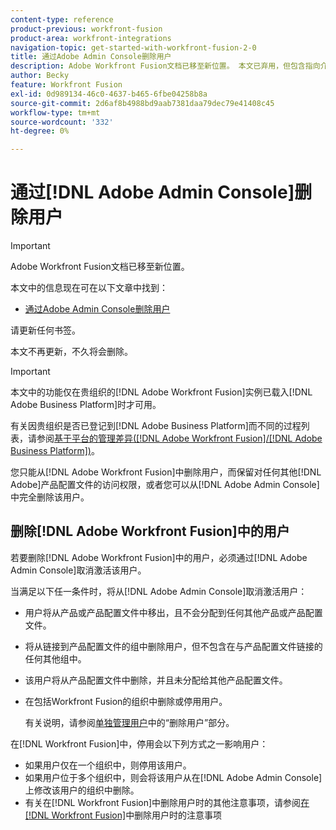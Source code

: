 ```yaml
---
content-type: reference
product-previous: workfront-fusion
product-area: workfront-integrations
navigation-topic: get-started-with-workfront-fusion-2-0
title: 通过Adobe Admin Console删除用户
description: Adobe Workfront Fusion文档已移至新位置。 本文已弃用，但包含指向介绍此功能的新文章的链接。
author: Becky
feature: Workfront Fusion
exl-id: 0d989134-46c0-4637-b465-6fbe04258b8a
source-git-commit: 2d6af8b4988bd9aab7381daa79dec79e41408c45
workflow-type: tm+mt
source-wordcount: '332'
ht-degree: 0%

---
```


# 通过[!DNL Adobe Admin Console]删除用户

>[!IMPORTANT]
>
>Adobe Workfront Fusion文档已移至新位置。
>
>本文中的信息现在可在以下文章中找到：
>
>* [通过Adobe Admin Console删除用户](https://experienceleague.adobe.com/docs/workfront-fusion/using/set-up-and-manage-fusion/set-up-and-manage-orgs-and-teams/manage-users-and-teams/delete-users-admin-console.html)
>
>请更新任何书签。
>
>本文不再更新，不久将会删除。

>[!IMPORTANT]
>
>本文中的功能仅在贵组织的[!DNL Adobe Workfront Fusion]实例已载入[!DNL Adobe Business Platform]时才可用。
>
>有关因贵组织是否已登记到[!DNL Adobe Business Platform]而不同的过程列表，请参阅[基于平台的管理差异([!DNL Adobe Workfront Fusion]/[!DNL Adobe Business Platform])](../../workfront-fusion/fusion-in-admin-console/fusion-adobe-admin-console.md)。

您只能从[!DNL Adobe Workfront Fusion]中删除用户，而保留对任何其他[!DNL Adobe]产品配置文件的访问权限，或者您可以从[!DNL Adobe Admin Console]中完全删除该用户。

## 删除[!DNL Adobe Workfront Fusion]中的用户

若要删除[!DNL Adobe Workfront Fusion]中的用户，必须通过[!DNL Adobe Admin Console]取消激活该用户。

当满足以下任一条件时，将从[!DNL Adobe Admin Console]取消激活用户：

* 用户将从产品或产品配置文件中移出，且不会分配到任何其他产品或产品配置文件。
* 将从链接到产品配置文件的组中删除用户，但不包含在与产品配置文件链接的任何其他组中。
* 该用户将从产品配置文件中删除，并且未分配给其他产品配置文件。
* 在包括Workfront Fusion的组织中删除或停用用户。

  有关说明，请参阅[单独管理用户](https://helpx.adobe.com/enterprise/using/manage-users-individually.html)中的“删除用户”部分。

在[!DNL Workfront Fusion]中，停用会以下列方式之一影响用户：

* 如果用户仅在一个组织中，则停用该用户。
* 如果用户位于多个组织中，则会将该用户从在[!DNL Adobe Admin Console]上修改该用户的组织中删除。
* 有关在[!DNL Workfront Fusion]中删除用户时的其他注意事项，请参阅[在 [!DNL Workfront Fusion]](../../workfront-fusion/organizations/manage-fusion-users.md#consider)中删除用户时的注意事项

